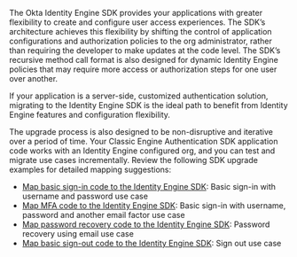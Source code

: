 The Okta Identity Engine SDK provides your applications with greater flexibility to create and configure user access experiences. The SDK’s architecture achieves this flexibility by shifting the control of application configurations and authorization policies to the org administrator, rather than requiring the developer to make updates at the code level. The SDK’s recursive method call format is also designed for dynamic Identity Engine policies that may require more access or authorization steps for one user over another.

If your application is a server-side, customized authentication solution, migrating to the Identity Engine SDK is the ideal path to benefit from Identity Engine features and configuration flexibility.

The upgrade process is also designed to be non-disruptive and iterative over a period of time. Your Classic Engine Authentication SDK application code works with an Identity Engine configured org, and you can test and migrate use cases incrementally. Review the following SDK upgrade examples for detailed mapping suggestions:

* [Map basic sign-in code to the Identity Engine SDK](#map-basic-sign-in-code-to-the-identity-engine-sdk): Basic sign-in with username and password use case
* [Map MFA code to the Identity Engine SDK](#map-mfa-code-to-the-identity-engine-sdk): Basic sign-in with username, password and another email factor use case
* [Map password recovery code to the Identity Engine SDK](#map-password-recovery-code-to-the-identity-engine-sdk): Password recovery using email use case
* [Map basic sign-out code to the Identity Engine SDK](#map-basic-sign-out-code-to-the-identity-engine-sdk): Sign out use case
